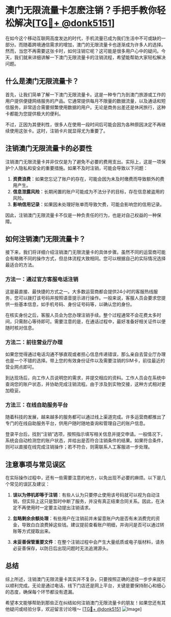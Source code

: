 # 澳门无限流量卡怎麽注销？手把手教你轻松解决[[TG💪+ @donk5151](https://t.me/s/donk5151)]

在如今这个移动互联网高度发达的时代，手机流量已成为我们生活中不可或缺的一部分。而随着跨境通信需求的增加，澳门的无限流量卡也逐渐成为许多人的选择。然而，当您不再需要这张卡时，如何注销它呢？这可能是很多用户心中的疑问。今天，我们就来详细讲解一下澳门无限流量卡的注销流程，希望能帮助大家轻松解决问题。

## 什么是澳门无限流量卡？

首先，让我们简单了解一下澳门无限流量卡。这是一种专门为到澳门旅游或工作的用户提供便捷网络服务的产品。它通常提供每月不限量的数据流量，以及通话和短信服务，非常适合需要频繁使用数据的用户。无论是商务出差还是休闲旅行，这种卡都能为您提供极大的便利。

不过，正因为其便利性，很多人在使用一段时间后可能会因为各种原因决定不再继续使用这张卡。这时，注销卡片就显得尤为重要了。

## 注销澳门无限流量卡的必要性

注销澳门无限流量卡并非仅仅是为了避免不必要的费用支出。实际上，这是一项保护个人隐私和安全的重要措施。如果不及时注销，可能会导致以下问题：

1. **资费浪费**：如果您忘记了账户的存在，可能会因为未及时缴费而导致额外的费用产生。
2. **信息泄露风险**：长期闲置的账户可能成为不法分子的目标，存在信息被盗用的风险。
3. **影响信用记录**：如果因未处理好账单而导致欠费，可能会影响您的信用记录。

因此，注销澳门无限流量卡不仅是一种负责任的行为，也是对自己权益的一种保障。

## 如何注销澳门无限流量卡？

接下来，我们将详细介绍注销澳门无限流量卡的具体步骤。虽然不同的运营商可能会有略微不同的操作方式，但总体流程大致相同。您可以根据自己的实际情况选择最适合的方法。

### 方法一：通过官方客服电话注销

这是最直接、最快捷的方式之一。大多数运营商都会提供24小时的客服热线服务，您可以拨打该号码并按照语音提示进行操作。一般来说，客服人员会要求您提供一些基本信息，如手机号码、身份证号码等，以确认您的身份。

在核实身份之后，客服人员会为您办理注销手续。整个过程通常不会花费太多时间，只需耐心等待即可。需要注意的是，在通话过程中，最好准备好相关证件以便随时核对信息。

### 方法二：前往营业厅办理

如果您觉得通过电话沟通不够直观或者担心信息传递错误，那么亲自去营业厅办理也是一个不错的选择。带上您的有效身份证件以及需要注销的SIM卡，前往最近的营业网点即可。

到达现场后，向工作人员说明您的需求，并提交相应的资料。工作人员会在系统中查询您的账户状态，并协助完成注销流程。由于涉及到实物交接，这种方式相对更加稳妥。

### 方法三：在线自助服务平台

随着科技的发展，越来越多的服务都可以通过线上渠道完成。许多运营商都推出了专门的在线自助服务平台，供用户随时随地查询和管理自己的账户信息。

登录平台后，找到“注销”选项，按照指示填写相关信息并提交申请。一般情况下，系统会自动检测您的账户状态，并给出是否符合注销条件的结果。如果符合条件，则可以直接在线完成注销操作；若不符合，则需联系人工客服进一步处理。

## 注意事项与常见误区

在实际操作过程中，还有一些需要注意的地方，以免出现不必要的麻烦。以下是几个常见的误区及建议：

1. **误以为停机即等于注销**：有些人认为只要停止使用该号码就可以视为自动注销，但实际上这只是暂时中断了服务，并没有真正结束合同关系。因此，在决定不再使用时一定要主动提出注销请求。
   
2. **忽略剩余余额处理**：有些用户在注销前并未留意账户内是否有未消费完的资金，导致白白浪费掉这些钱。建议提前查看账户明细，并询问是否可以通过转账等方式提取出来。
    
3. **未妥善保管重要文件**：在整个注销过程中会产生大量纸质或电子版材料，请务必妥善保存，以防日后出现问题时无法追溯源头。

## 总结

综上所述，注销澳门无限流量卡其实并不复杂，只要按照正确的途径一步步来就可以顺利完成。无论是通过电话、线下门店还是网上平台，关键是要保持耐心和细心的态度，确保每个环节都没有遗漏。

希望本文能够帮助到那些正在纠结如何注销澳门无限流量卡的朋友！如果您还有其他疑问或经验分享，欢迎留言讨论哦～ [[TG💪+ @donk5151](https://t.me/s/donk5151) ![Image](https://i.postimg.cc/rwNCRYN7/Snipaste-2025-04-30-17-27-05.png)]
